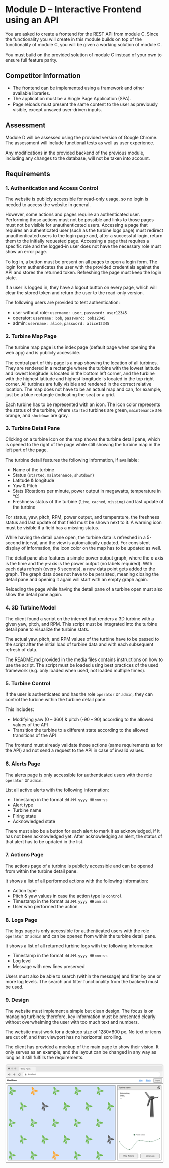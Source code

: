 # Module D – Interactive Frontend using an API

You are asked to create a frontend for the REST API from module C.
Since the functionality you will create in this module builds on top of the functionality of module C, you will be given a working solution of module C.

You must build on the provided solution of module C instead of your own to ensure full feature parity.

## Competitor Information

- The frontend can be implemented using a framework and other available libraries.
- The application must be a Single Page Application (SPA).
- Page reloads must present the same content to the user as previously visible, except unsaved user-driven inputs.

## Assessment

Module D will be assessed using the provided version of Google Chrome. The assessment will include functional tests as well as user experience.

Any modifications in the provided backend of the previous module, including any changes to the database, will not be taken into account.

## Requirements

### 1. Authentication and Access Control

The website is publicly accessible for read-only usage, so no login is needed to access the website in general.

However, some actions and pages require an authenticated user.
Performing those actions must not be possible and links to those pages must not be visible for unauthenticated users.
Accessing a page that requires an authenticated user (such as the turbine logs page) must redirect unauthenticated users to the login page and, after a successful login, return them to the initially requested page.
Accessing a page that requires a specific role and the logged-in user does not have the necessary role must show an error page.

To log in, a button must be present on all pages to open a login form.
The login form authenticates the user with the provided credentials against the API and stores the returned token.
Refreshing the page must keep the login state.

If a user is logged in, they have a logout button on every page, which will clear the stored token and return the user to the read-only version.

The following users are provided to test authentication:

- user without role: `username: user`, `password: user12345`
- operator: `username: bob`, `password: bob12345`
- admin: `username: alice`, `password: alice12345`

### 2. Turbine Map Page

The turbine map page is the index page (default page when opening the web app) and is publicly accessible.

The central part of this page is a map showing the location of all turbines.
They are rendered in a rectangle where the turbine with the lowest latitude and lowest longitude is located in the bottom left corner, and the turbine with the highest latitude and highest longitude is located in the top right corner.
All turbines are fully visible and rendered in the correct relative location.
The map does not have to be an actual map and can, for example, just be a blue rectangle (indicating the sea) or a grid.

Each turbine has to be represented with an icon.
The icon color represents the status of the turbine, where `started` turbines are green, `maintenance` are orange, and `shutdown` are gray.

### 3. Turbine Detail Pane

Clicking on a turbine icon on the map shows the turbine detail pane, which is opened to the right of the page while still showing the turbine map in the left part of the page.

The turbine detail features the following information, if available:
- Name of the turbine
- Status (`started`, `maintenance`, `shutdown`)
- Latitude & longitude
- Yaw & Pitch
- Stats (Rotations per minute, power output in megawatts, temperature in °C)
- Freshness status of the turbine (`live`, `cached`, `missing`) and last update of the turbine

For status, yaw, pitch, RPM, power output, and temperature, the freshness status and last update of that field must be shown next to it.
A warning icon must be visible if a field has a missing status.

While having the detail pane open, the turbine data is refreshed in a 5-second interval, and the view is automatically updated.
For consistent display of information, the icon color on the map has to be updated as well.

The detail pane also features a simple power output graph, where the x-axis is the time and the y-axis is the power output (no labels required).
With each data refresh (every 5 seconds), a new data point gets added to the graph.
The graph data does not have to be persisted, meaning closing the detail pane and opening it again will start with an empty graph again.

Reloading the page while having the detail pane of a turbine open must also show the detail pane again.

### 4. 3D Turbine Model

The client found a script on the internet that renders a 3D turbine with a given yaw, pitch, and RPM.
This script must be integrated into the turbine detail pane to visualize the turbine stats.

The actual yaw, pitch, and RPM values of the turbine have to be passed to the script after the initial load of turbine data and with each subsequent refresh of data.

The README.md provided in the media files contains instructions on how to use the script.
The script must be loaded using best practices of the used framework (e.g. only loaded when used, not loaded multiple times).

### 5. Turbine Control

If the user is authenticated and has the role `operator` or `admin`, they can control the turbine within the turbine detail pane.

This includes:
- Modifying yaw (0 – 360) & pitch (-90 – 90) according to the allowed values of the API
- Transition the turbine to a different state according to the allowed transitions of the API

The frontend must already validate those actions (same requirements as for the API) and not send a request to the API in case of invalid values.

### 6. Alerts Page

The alerts page is only accessible for authenticated users with the role `operator` or `admin`.

List all active alerts with the following information:
- Timestamp in the format `dd.MM.yyyy HH:mm:ss`
- Alert type
- Turbine name
- Firing state
- Acknowledged state

There must also be a button for each alert to mark it as acknowledged, if it has not been acknowledged yet.
After acknowledging an alert, the status of that alert has to be updated in the list.

### 7. Actions Page

The actions page of a turbine is publicly accessible and can be opened from within the turbine detail pane.

It shows a list of all performed actions with the following information:
- Action type
- Pitch & yaw values in case the action type is `control`
- Timestamp in the format `dd.MM.yyyy HH:mm:ss`
- User who performed the action

### 8. Logs Page

The logs page is only accessible for authenticated users with the role `operator` or `admin` and can be opened from within the turbine detail pane.

It shows a list of all returned turbine logs with the following information:
- Timestamp in the format `dd.MM.yyyy HH:mm:ss`
- Log level
- Message with new lines preserved

Users must also be able to search (within the message) and filter by one or more log levels.
The search and filter functionality from the backend must be used.

### 9. Design

The website must implement a simple but clean design.
The focus is on managing turbines; therefore, key information must be presented clearly without overwhelming the user with too much text and numbers.

The website must work for a desktop size of 1280×800 px.
No text or icons are cut off, and that viewport has no horizontal scrolling.

The client has provided a mockup of the main page to show their vision.
It only serves as an example, and the layout can be changed in any way as long as it still fulfills the requirements.

![Turbine Map Page Mockup](mockup.png)
